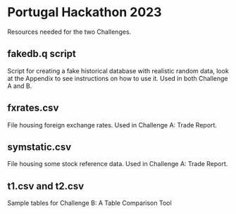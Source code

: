 # Portugal Hackathon 2023

Resources needed for the two Challenges.

## fakedb.q script
Script for creating a fake historical database with realistic random data, look at the Appendix to see instructions on how to use it. Used in both Challenge A and B.

## fxrates.csv
File housing foreign exchange rates. Used in Challenge A: Trade Report.

## symstatic.csv
File housing some stock reference data. Used in Challenge A: Trade Report.

## t1.csv and t2.csv
Sample tables for Challenge B: A Table Comparison Tool

